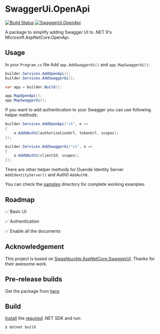 ﻿# SwaggerUi.OpenApi

[![Build Status](https://ctyar.visualstudio.com/SwaggerUi.OpenApi/_apis/build/status%2Fctyar.SwaggerUi.OpenApi?branchName=main)](https://ctyar.visualstudio.com/SwaggerUi.OpenApi/_build/latest?definitionId=12&branchName=main)
[![SwaggerUi.OpenApi](https://img.shields.io/nuget/v/SwaggerUi.OpenApi.svg)](https://www.nuget.org/packages/SwaggerUi.OpenApi/)

A package to simplify adding Swagger UI to .NET 9's Microsoft.AspNetCore.OpenApi.


## Usage

In your `Program.cs` file Add `app.AddSwaggerUi()` and `app.MapSwaggerUi()`:

```csharp
builder.Services.AddOpenApi();
builder.Services.AddSwaggerUi();

var app = builder.Build();

app.MapOpenApi();
app.MapSwaggerUi();
```

If you want to add authentication to your Swagger you can use following helper methods:
```csharp
builder.Services.AddOpenApi("v1", o =>
{
    o.AddOAuth2(authorizationUrl, tokenUrl, scopes);
});

builder.Services.AddSwaggerUi("v1", o =>
{
    o.AddOAuth2(clientId, scopes);
});
```
There are other helper methods for Duende Identity Server `AddIdentityServer()` and Auth0 `AddAuth0`.

You can check the [samples](/src/samples) directory for complete working examples.


## Roadmap

✅ Basic UI

✅ Authentication

✅ Enable all the documents


## Acknowledgement

This project is based on [Swashbuckle.AspNetCore.SwaggerUI](https://github.com/domaindrivendev/Swashbuckle.AspNetCore). Thanks for their awesome work.


## Pre-release builds

Get the package from [here](https://github.com/ctyar/SwaggerUi.OpenApi/pkgs/nuget/SwaggerUi.OpenApi).


## Build

[Install](https://get.dot.net) the [required](global.json) .NET SDK and run:
```
$ dotnet build
```